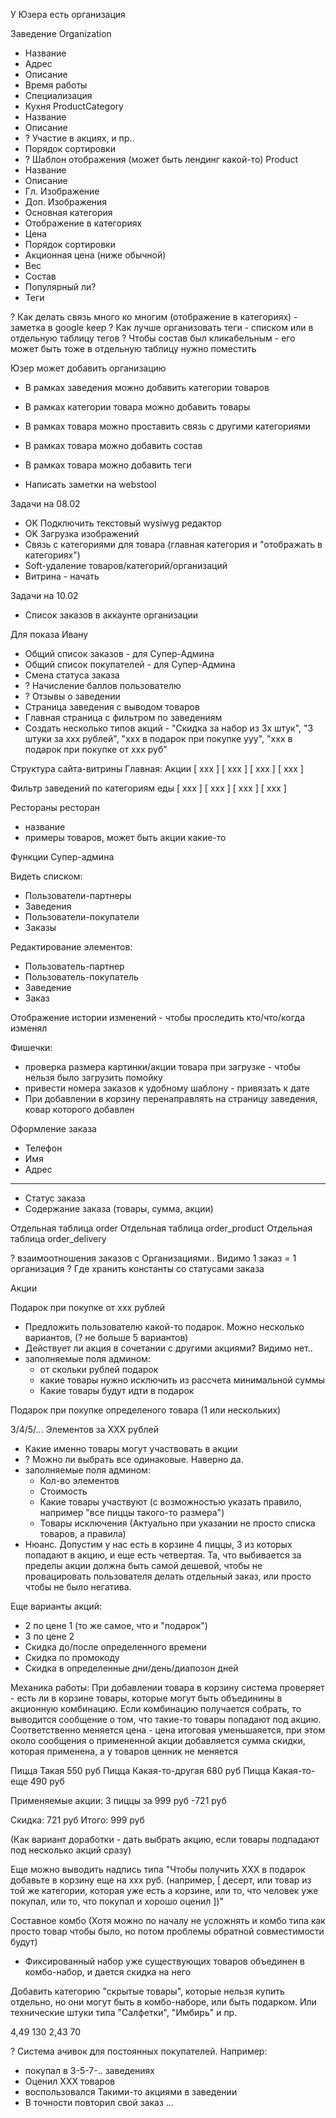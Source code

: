 У Юзера есть организация

Заведение Organization
 - Название
 - Адрес
 - Описание
 - Время работы
 - Специализация
 - Кухня
 ProductCategory
  - Название
  - Описание
  - ? Участие в акциях, и пр..
  - Порядок сортировки
  - ? Шаблон отображения (может быть лендинг какой-то)
 Product
  - Название
  - Описание
  - Гл. Изображение
  - Доп. Изображения
  - Основная категория
  - Отображение в категориях
  - Цена
  - Порядок сортировки
  - Акционная цена (ниже обычной)
  - Вес
  - Состав
  - Популярный ли?
  - Теги


? Как делать связь много ко многим (отображение в категориях) - заметка в google keep
? Как лучше организовать теги - списком или в отдельную таблицу тегов
? Чтобы состав был кликабельным - его может быть тоже в отдельную таблицу нужно поместить



Юзер может добавить организацию
 - В рамках заведения можно добавить категории товаров
 - В рамках категории товара можно добавить товары
 - В рамках товара можно проставить связь с другими категориями
 - В рамках товара можно добавить состав
 - В рамках товара можно добавить теги

 - Написать заметки на webstool


Задачи на 08.02

- OK Подключить текстовый wysiwyg редактор
- OK Загрузка изображений
- Связь с категориями для товара (главная категория и "отображать в категориях")
- Soft-удаление товаров/категорий/организаций
- Витрина - начать


Задачи на 10.02

- Список заказов в аккаунте организации



Для показа Ивану

- Общий список заказов - для Супер-Админа
- Общий список покупателей - для Супер-Админа
- Смена статуса заказа
- ? Начисление баллов пользователю
- ? Отзывы о заведении
- Страница заведения с выводом товаров
- Главная страница с фильтром по заведениям
- Создать несколько типов акций - "Скидка за набор из 3х штук", "3 штуки за ххх рублей", "ххх в подарок при покупке yyy", "ххх в подарок при покупке от ххх руб"


Структура сайта-витрины
Главная:
Акции
[ ххх ] [ ххх ] [ ххх ] [ ххх ] 

Фильтр заведений по категориям еды
[ ххх ] [ ххх ] [ ххх ] [ ххх ] 

Рестораны
  ресторан
   - название
   - примеры товаров, может быть акции какие-то




Функции Супер-админа

Видеть списком:
 - Пользователи-партнеры
 - Заведения
 - Пользователи-покупатели
 - Заказы

Редактирование элементов:
 - Пользователь-партнер
 - Пользователь-покупатель
 - Заведение
 - Заказ

Отображение истории изменений - чтобы проследить кто/что/когда изменял






Фишечки:
- проверка размера картинки/акции товара при загрузке - чтобы нельзя было загрузить помойку
- привести номера заказов к удобному шаблону - привязать к дате
- При добавлении в корзину перенаправлять на страницу заведения, ковар которого добавлен


Оформление заказа
  - Телефон
  - Имя
  - Адрес
  -----
  - Статус заказа
  - Содержание заказа (товары, сумма, акции)

  Отдельная таблица order
  Отдельная таблица order_product
  Отдельная таблица order_delivery

  ? взаимоотношения заказов с Организациями.. Видимо 1 заказ = 1 организация
  ? Где хранить константы со статусами заказа


Акции

  Подарок при покупке от ххх рублей
   - Предложить пользователю какой-то подарок. Можно несколько вариантов, (? не больше 5 вариантов)
   - Действует ли акция в сочетании с другими акциями? Видимо нет..
   - заполняемые поля админом:
      - от скольки рублей подарок
      - какие товары нужно исключить из рассчета минимальной суммы
      - Какие товары будут идти в подарок

  Подарок при покупке определеного товара (1 или нескольких)

  3/4/5/... Элементов за ХХХ рублей
   - Какие именно товары могут участвовать в акции
   - ? Можно ли выбрать все одинаковые. Наверно да.
   - заполняемые поля админом:
      - Кол-во элементов
      - Стоимость
      - Какие товары участвуют (с возможностью указать правило, например "все пиццы такого-то размера")
      - Товары исключения (Актуально при указании не просто списка товаров, а правила)
   - Нюанс. Допустим у нас есть в корзине 4 пиццы, 3 из которых попадают в акцию, и еще есть четвертая. Та, что выбивается за пределы акции должна быть самой дешевой, чтобы не провацировать пользователя делать отдельный заказ, или просто чтобы не было негатива.

  Еще варианты акций:
   - 2 по цене 1 (то же самое, что и "подарок")
   - 3 по цене 2
   - Скидка до/после определенного времени
   - Скидка по промокоду
   - Скидка в определенные дни/день/диапозон дней

Механика работы:
  При добавлении товара в корзину система проверяет - есть ли в корзине товары, которые могут быть объединины в акционную комбинацию. Если комбинацию получается собрать, то выводится сообщение о том, что такие-то товары попадают под акцию. Соответственно меняется цена - цена итоговая уменьшаяется, при этом около сообщения о примененной акции добавляется сумма скидки, которая применена, а у товаров ценник не меняется

Пицца Такая             550 руб
Пицца Какая-то-другая   680 руб
Пицца Какая-то-еще      490 руб

Применяемые акции:
3 пиццы за 999 руб     -721 руб

Скидка:                 721 руб
Итого:                  999 руб


(Как вариант доработки - дать выбрать акцию, если товары подпадают под несколько акций сразу)


Еще можно выводить надпись типа "Чтобы получить ХХХ в подарок добавьте в корзину еще на ххх руб. (например, [ десерт, или товар из той же категории, которая уже есть а корзине, или то, что человек уже покупал, или то, что покупал и хорошо оценил ])"


Составное комбо (Хотя можно по началу не усложнять и комбо типа как просто товар чтобы было, но потом проблемы обратной совместимости будут)
  - Фиксированный набор уже существующих товаров объединен в комбо-набор, и дается скидка на него


Добавить категорию "скрытые товары", которые нельзя купить отдельно, но они могут быть в комбо-наборе, или быть подарком. Или технические штуки типа "Салфетки", "Имбирь" и пр.


4,49 130
2,43 70


? Система ачивок для постоянных покупателей. Например:
 - покупал в 3-5-7-.. заведениях
 - Оценил ХХХ товаров
 - воспользовался Такими-то акциями в заведении
 - В точности повторил свой заказ
 ...
